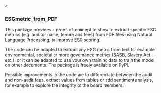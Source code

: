 <
### ESGmetric_from_PDF

This package provides a proof-of-concept to show to extract specific ESG metrics (e.g. auditor name, tenure and fees) from PDF files using Natural Language Processing, to improve ESG scoring. 

The code can be adapted to extract any ESG metric from text for example environmental, societal or more governance metrics (SASB, Slavery Act etc.), or it can be adapted to use your own training data to train the model on other documents.
The package is freely available on PyPi.

Possible improvements to the code are to differentiate between the audit and non-audit fees, extract values from tables or add sentiment analysis, for example to explore the integrity of the board members. 


